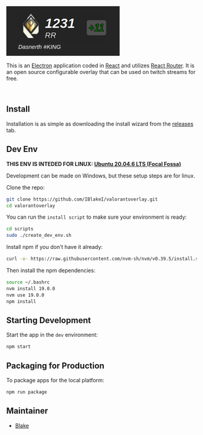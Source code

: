 <img src=".erb/img/overlaypreview.png" width="300px" />
<br>

<p>
 This is an <a href="https://electron.atom.io/">Electron</a> application coded in <a href="https://facebook.github.io/react/">React</a> and utilizes <a href="https://github.com/reactjs/react-router">React Router</a>. It is an open source configurable overlay that can be used on twitch streams for free.
</p>

<br>

## Install

Installation is as simple as downloading the install wizard from the <a href='https://github.com/IBlakeI/valorantoverlay/releases'>releases</a> tab.

## Dev Env

<b>THIS ENV IS INTEDED FOR LINUX: <a href='https://releases.ubuntu.com/focal/'>Ubuntu 20.04.6 LTS (Focal Fossa)</a></b> <br>

Development can be made on Windows, but these setup steps are for linux.

Clone the repo:

```bash
git clone https://github.com/IBlakeI/valorantoverlay.git
cd valorantoverlay
```

You can run the `install script` to make sure your environment is ready:

```bash
cd scripts
sudo ./create_dev_env.sh
```

Install npm if you don't have it already:

```bash
curl -o- https://raw.githubusercontent.com/nvm-sh/nvm/v0.39.5/install.sh | bash
```

Then install the npm dependencies:

```bash
source ~/.bashrc
nvm install 19.0.0
nvm use 19.0.0
npm install
```

## Starting Development

Start the app in the `dev` environment:

```bash
npm start
```

## Packaging for Production

To package apps for the local platform:

```bash
npm run package
```

## Maintainer

- [Blake](https://github.com/iblakei)
